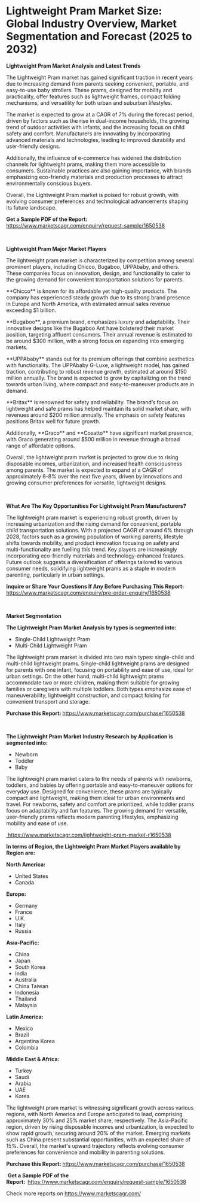 <p><h1>Lightweight Pram Market Size: Global Industry Overview, Market Segmentation and Forecast (2025 to 2032)</h1></p><p><strong>Lightweight Pram Market Analysis and Latest Trends</strong></p>
<p><p>The Lightweight Pram market has gained significant traction in recent years due to increasing demand from parents seeking convenient, portable, and easy-to-use baby strollers. These prams, designed for mobility and practicality, offer features such as lightweight frames, compact folding mechanisms, and versatility for both urban and suburban lifestyles. </p><p>The market is expected to grow at a CAGR of 7% during the forecast period, driven by factors such as the rise in dual-income households, the growing trend of outdoor activities with infants, and the increasing focus on child safety and comfort. Manufacturers are innovating by incorporating advanced materials and technologies, leading to improved durability and user-friendly designs. </p><p>Additionally, the influence of e-commerce has widened the distribution channels for lightweight prams, making them more accessible to consumers. Sustainable practices are also gaining importance, with brands emphasizing eco-friendly materials and production processes to attract environmentally conscious buyers. </p><p>Overall, the Lightweight Pram market is poised for robust growth, with evolving consumer preferences and technological advancements shaping its future landscape.</p></p>
<p><strong>Get a Sample PDF of the Report:&nbsp;</strong> <a href="https://www.marketscagr.com/enquiry/request-sample/1650538?utm_campaign=2653&utm_medium=2&utm_source=Github&utm_content=ia&utm_term=04042025&utm_id=lightweight-pram">https://www.marketscagr.com/enquiry/request-sample/1650538</a></p>
<p>&nbsp;</p>
<p><strong>Lightweight Pram Major Market Players</strong></p>
<p><p>The lightweight pram market is characterized by competition among several prominent players, including Chicco, Bugaboo, UPPAbaby, and others. These companies focus on innovation, design, and functionality to cater to the growing demand for convenient transportation solutions for parents.</p><p>**Chicco** is known for its affordable yet high-quality products. The company has experienced steady growth due to its strong brand presence in Europe and North America, with estimated annual sales revenue exceeding $1 billion. </p><p>**Bugaboo**, a premium brand, emphasizes luxury and adaptability. Their innovative designs like the Bugaboo Ant have bolstered their market position, targeting affluent consumers. Their annual revenue is estimated to be around $300 million, with a strong focus on expanding into emerging markets.</p><p>**UPPAbaby** stands out for its premium offerings that combine aesthetics with functionality. The UPPAbaby G-Luxe, a lightweight model, has gained traction, contributing to robust revenue growth, estimated at around $150 million annually. The brand is expected to grow by capitalizing on the trend towards urban living, where compact and easy-to-maneuver products are in demand.</p><p>**Britax** is renowned for safety and reliability. The brand’s focus on lightweight and safe prams has helped maintain its solid market share, with revenues around $200 million annually. The emphasis on safety features positions Britax well for future growth.</p><p>Additionally, **Graco** and **Cosatto** have significant market presence, with Graco generating around $500 million in revenue through a broad range of affordable options. </p><p>Overall, the lightweight pram market is projected to grow due to rising disposable incomes, urbanization, and increased health consciousness among parents. The market is expected to expand at a CAGR of approximately 6-8% over the next five years, driven by innovations and growing consumer preferences for versatile, lightweight designs.</p></p>
<p>&nbsp;</p>
<p><strong>What Are The Key Opportunities For Lightweight Pram Manufacturers?</strong></p>
<p><p>The lightweight pram market is experiencing robust growth, driven by increasing urbanization and the rising demand for convenient, portable child transportation solutions. With a projected CAGR of around 6% through 2028, factors such as a growing population of working parents, lifestyle shifts towards mobility, and product innovation focusing on safety and multi-functionality are fuelling this trend. Key players are increasingly incorporating eco-friendly materials and technology-enhanced features. Future outlook suggests a diversification of offerings tailored to various consumer needs, solidifying lightweight prams as a staple in modern parenting, particularly in urban settings.</p></p>
<p><strong>Inquire or Share Your Questions If Any Before Purchasing This Report:</strong> <a href="https://www.marketscagr.com/enquiry/pre-order-enquiry/1650538?utm_campaign=2653&utm_medium=2&utm_source=Github&utm_content=ia&utm_term=04042025&utm_id=lightweight-pram">https://www.marketscagr.com/enquiry/pre-order-enquiry/1650538</a></p>
<p>&nbsp;</p>
<p><strong>Market Segmentation</strong></p>
<p><strong>The Lightweight Pram Market Analysis by types is segmented into:</strong></p>
<p><ul><li>Single-Child Lightweight Pram</li><li>Multi-Child Lightweight Pram</li></ul></p>
<p><p>The lightweight pram market is divided into two main types: single-child and multi-child lightweight prams. Single-child lightweight prams are designed for parents with one infant, focusing on portability and ease of use, ideal for urban settings. On the other hand, multi-child lightweight prams accommodate two or more children, making them suitable for growing families or caregivers with multiple toddlers. Both types emphasize ease of maneuverability, lightweight construction, and compact folding for convenient transport and storage.</p></p>
<p><strong>Purchase this Report:&nbsp;</strong><a href="https://www.marketscagr.com/purchase/1650538?utm_campaign=2653&utm_medium=2&utm_source=Github&utm_content=ia&utm_term=04042025&utm_id=lightweight-pram">https://www.marketscagr.com/purchase/1650538</a></p>
<p>&nbsp;</p>
<p><strong>The Lightweight Pram Market Industry Research by Application is segmented into:</strong></p>
<p><ul><li>Newborn</li><li>Toddler</li><li>Baby</li></ul></p>
<p><p>The lightweight pram market caters to the needs of parents with newborns, toddlers, and babies by offering portable and easy-to-maneuver options for everyday use. Designed for convenience, these prams are typically compact and lightweight, making them ideal for urban environments and travel. For newborns, safety and comfort are prioritized, while toddler prams focus on adaptability and fun features. The growing demand for versatile, user-friendly prams reflects modern parenting lifestyles, emphasizing mobility and ease of use.</p></p>
<p><a href="https://www.marketscagr.com/lightweight-pram-market-r1650538?utm_campaign=2653&utm_medium=2&utm_source=Github&utm_content=ia&utm_term=04042025&utm_id=lightweight-pram">&nbsp;https://www.marketscagr.com/lightweight-pram-market-r1650538</a></p>
<p><strong>In terms of Region, the Lightweight Pram Market Players available by Region are:</strong></p>
<p>
    <p> <strong> North America: </strong>
        <ul>
            <li>United States</li>
            <li>Canada</li>
        </ul>
        </p> 
    <p> <strong> Europe: </strong>
        <ul>
            <li>Germany</li>
            <li>France</li>
            <li>U.K.</li>
            <li>Italy</li>
            <li>Russia</li>
        </ul>
        </p> 
    <p> <strong> Asia-Pacific: </strong>
        <ul>
            <li>China</li>
            <li>Japan</li>
            <li>South Korea</li>
            <li>India</li>
            <li>Australia</li>
            <li>China Taiwan</li>
            <li>Indonesia</li>
            <li>Thailand</li>
            <li>Malaysia</li>
        </ul>
        </p> 
    <p> <strong> Latin America: </strong>
        <ul>
            <li>Mexico</li>
            <li>Brazil</li>
            <li>Argentina Korea</li>
            <li>Colombia</li>
        </ul>
        </p> 
    <p> <strong> Middle East & Africa: </strong>
        <ul>
            <li>Turkey</li>
            <li>Saudi</li>
            <li>Arabia</li>
            <li>UAE</li>
            <li>Korea</li>
        </ul>
    </p>
    </p>
<p><p>The lightweight pram market is witnessing significant growth across various regions, with North America and Europe anticipated to lead, comprising approximately 30% and 25% market share, respectively. The Asia-Pacific region, driven by rising disposable incomes and urbanization, is expected to show rapid growth, securing around 20% of the market. Emerging markets such as China present substantial opportunities, with an expected share of 15%. Overall, the market's upward trajectory reflects evolving consumer preferences for convenience and mobility in parenting solutions.</p></p>
<p><strong>Purchase this Report: </strong><a href="https://www.marketscagr.com/purchase/1650538?utm_campaign=2653&utm_medium=2&utm_source=Github&utm_content=ia&utm_term=04042025&utm_id=lightweight-pram">https://www.marketscagr.com/purchase/1650538</a></p>
<p>&nbsp;<strong>Get a Sample PDF of the Report:&nbsp;&nbsp;</strong><a href="https://www.marketscagr.com/enquiry/request-sample/1650538?utm_campaign=2653&utm_medium=2&utm_source=Github&utm_content=ia&utm_term=04042025&utm_id=lightweight-pram">https://www.marketscagr.com/enquiry/request-sample/1650538</a></p>
<p><strong></strong></p>
<p>Check more reports on <a href="https://www.marketscagr.com/?utm_campaign=2653&utm_medium=2&utm_source=Github&utm_content=ia&utm_term=04042025&utm_id=lightweight-pram">https://www.marketscagr.com/</a></p>